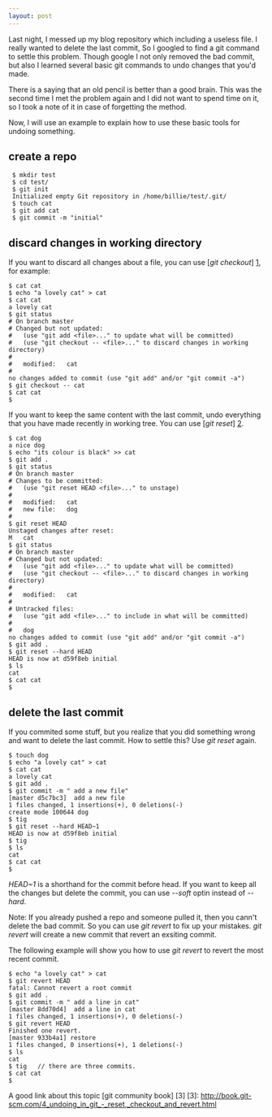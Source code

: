 ```yaml
---
layout: post
---
```


Last night, I messed up my blog repository which including a useless file. I
really wanted to delete the last commit, So I googled to find a git command to
settle this problem. Though google I not only removed the bad commit, but also
I learned several basic git commands to undo changes that you'd made.

There is a saying that an old pencil is better than a good brain. This was the
second time I met the problem again and I did not want to spend time on it, so
I took a note of it in case of forgetting the method.

Now, I will use an example to explain how to use these basic tools for undoing
something.

## create a repo

     $ mkdir test
     $ cd test/
     $ git init
     Initialized empty Git repository in /home/billie/test/.git/
     $ touch cat
     $ git add cat
     $ git commit -m "initial"

## discard changes in working directory

If you want to discard all changes about a file, you can use [_git checkout_]
[1], for example: 

    $ cat cat
    $ echo "a lovely cat" > cat
    $ cat cat
    a lovely cat
    $ git status
    # On branch master
    # Changed but not updated:
    #   (use "git add <file>..." to update what will be committed)
    #   (use "git checkout -- <file>..." to discard changes in working directory)
    #
    #   modified:   cat
    #
    no changes added to commit (use "git add" and/or "git commit -a")
    $ git checkout -- cat
    $ cat cat 
    $ 
[1]: http://www.kernel.org/pub/software/scm/git/docs/git-checkout.html 

If you want to keep the same content with the last commit, undo everything that 
you have made recently in working tree. You can use [_git reset_] [2].

    $ cat dog 
    a nice dog
    $ echo "its colour is black" >> cat
    $ git add .
    $ git status 
    # On branch master
    # Changes to be committed:
    #   (use "git reset HEAD <file>..." to unstage)
    #
    #   modified:   cat
    #   new file:   dog
    #
    $ git reset HEAD 
    Unstaged changes after reset:
    M   cat
    $ git status 
    # On branch master
    # Changed but not updated:
    #   (use "git add <file>..." to update what will be committed)
    #   (use "git checkout -- <file>..." to discard changes in working directory)
    #
    #   modified:   cat
    #
    # Untracked files:
    #   (use "git add <file>..." to include in what will be committed)
    #
    #   dog
    no changes added to commit (use "git add" and/or "git commit -a")
    $ git add .
    $ git reset --hard HEAD 
    HEAD is now at d59f8eb initial
    $ ls
    cat
    $ cat cat 
    $ 
[2]: http://www.kernel.org/pub/software/scm/git/docs/git-reset.html

## delete the last commit 

If you commited some stuff, but you realize that you did something wrong and
want to delete the last commit. How to settle this? Use _git reset_ again.

    $ touch dog 
    $ echo "a lovely cat" > cat
    $ cat cat 
    a lovely cat
    $ git add .
    $ git commit -m " add a new file"
    [master d5c7bc3]  add a new file
    1 files changed, 1 insertions(+), 0 deletions(-)
    create mode 100644 dog
    $ tig
    $ git reset --hard HEAD~1
    HEAD is now at d59f8eb initial
    $ tig
    $ ls
    cat
    $ cat cat 
    $  

_HEAD~1_ is a shorthand for the commit before head. If you want to keep all
the changes but delete the commit, you can use _--soft_ optin instead of
_--hard_.

Note: If you already pushed a repo and someone pulled it, then you cann't delete the
bad commit. So you can use _git revert_ to fix up your mistakes. _git revert_
will create a new commit that revert an exsiting commit.

The following example will show you how to use _git revert_ to revert the most
recent commit.

    $ echo "a lovely cat" > cat
    $ git revert HEAD
    fatal: Cannot revert a root commit
    $ git add .
    $ git commit -m " add a line in cat"
    [master 8dd70d4]  add a line in cat
    1 files changed, 1 insertions(+), 0 deletions(-)
    $ git revert HEAD
    Finished one revert.
    [master 933b4a1] restore
    1 files changed, 0 insertions(+), 1 deletions(-)
    $ ls
    cat
    $ tig   // there are three commits.
    $ cat cat 
    $ 

A good link about this topic [git community book] [3]
[3]: http://book.git-scm.com/4_undoing_in_git_-_reset,_checkout_and_revert.html
